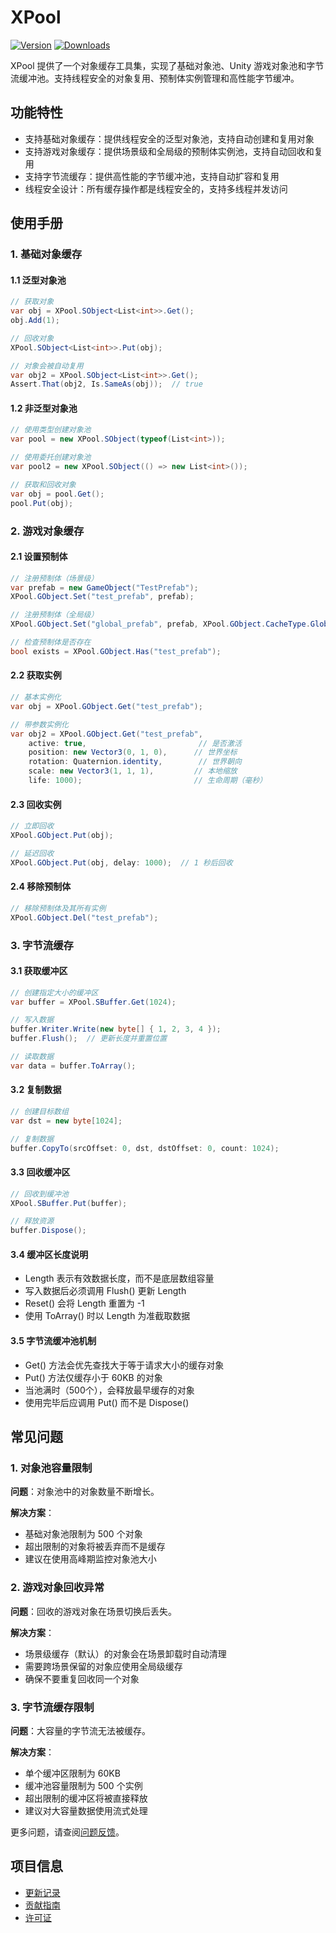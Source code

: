 # XPool

[![Version](https://img.shields.io/npm/v/org.eframework.u3d.util)](https://www.npmjs.com/package/org.eframework.u3d.util)
[![Downloads](https://img.shields.io/npm/dm/org.eframework.u3d.util)](https://www.npmjs.com/package/org.eframework.u3d.util)  

XPool 提供了一个对象缓存工具集，实现了基础对象池、Unity 游戏对象池和字节流缓冲池。支持线程安全的对象复用、预制体实例管理和高性能字节缓冲。

## 功能特性

- 支持基础对象缓存：提供线程安全的泛型对象池，支持自动创建和复用对象
- 支持游戏对象缓存：提供场景级和全局级的预制体实例池，支持自动回收和复用
- 支持字节流缓存：提供高性能的字节缓冲池，支持自动扩容和复用
- 线程安全设计：所有缓存操作都是线程安全的，支持多线程并发访问

## 使用手册

### 1. 基础对象缓存

#### 1.1 泛型对象池
```csharp
// 获取对象
var obj = XPool.SObject<List<int>>.Get();
obj.Add(1);

// 回收对象
XPool.SObject<List<int>>.Put(obj);

// 对象会被自动复用
var obj2 = XPool.SObject<List<int>>.Get();
Assert.That(obj2, Is.SameAs(obj));  // true
```

#### 1.2 非泛型对象池
```csharp
// 使用类型创建对象池
var pool = new XPool.SObject(typeof(List<int>));

// 使用委托创建对象池
var pool2 = new XPool.SObject(() => new List<int>());

// 获取和回收对象
var obj = pool.Get();
pool.Put(obj);
```

### 2. 游戏对象缓存

#### 2.1 设置预制体
```csharp
// 注册预制体（场景级）
var prefab = new GameObject("TestPrefab");
XPool.GObject.Set("test_prefab", prefab);

// 注册预制体（全局级）
XPool.GObject.Set("global_prefab", prefab, XPool.GObject.CacheType.Global);

// 检查预制体是否存在
bool exists = XPool.GObject.Has("test_prefab");
```

#### 2.2 获取实例
```csharp
// 基本实例化
var obj = XPool.GObject.Get("test_prefab");

// 带参数实例化
var obj2 = XPool.GObject.Get("test_prefab", 
    active: true,                         // 是否激活
    position: new Vector3(0, 1, 0),      // 世界坐标
    rotation: Quaternion.identity,        // 世界朝向
    scale: new Vector3(1, 1, 1),         // 本地缩放
    life: 1000);                         // 生命周期（毫秒）
```

#### 2.3 回收实例
```csharp
// 立即回收
XPool.GObject.Put(obj);

// 延迟回收
XPool.GObject.Put(obj, delay: 1000);  // 1 秒后回收
```

#### 2.4 移除预制体
```csharp
// 移除预制体及其所有实例
XPool.GObject.Del("test_prefab");
```

### 3. 字节流缓存

#### 3.1 获取缓冲区
```csharp
// 创建指定大小的缓冲区
var buffer = XPool.SBuffer.Get(1024);

// 写入数据
buffer.Writer.Write(new byte[] { 1, 2, 3, 4 });
buffer.Flush();  // 更新长度并重置位置

// 读取数据
var data = buffer.ToArray();
```

#### 3.2 复制数据
```csharp
// 创建目标数组
var dst = new byte[1024];

// 复制数据
buffer.CopyTo(srcOffset: 0, dst, dstOffset: 0, count: 1024);
```

#### 3.3 回收缓冲区
```csharp
// 回收到缓冲池
XPool.SBuffer.Put(buffer);

// 释放资源
buffer.Dispose();
```

#### 3.4 缓冲区长度说明
- Length 表示有效数据长度，而不是底层数组容量
- 写入数据后必须调用 Flush() 更新 Length
- Reset() 会将 Length 重置为 -1
- 使用 ToArray() 时以 Length 为准截取数据

#### 3.5 字节流缓冲池机制
- Get() 方法会优先查找大于等于请求大小的缓存对象
- Put() 方法仅缓存小于 60KB 的对象
- 当池满时（500个），会释放最早缓存的对象
- 使用完毕后应调用 Put() 而不是 Dispose()

## 常见问题

### 1. 对象池容量限制
**问题**：对象池中的对象数量不断增长。

**解决方案**：
- 基础对象池限制为 500 个对象
- 超出限制的对象将被丢弃而不是缓存
- 建议在使用高峰期监控对象池大小

### 2. 游戏对象回收异常
**问题**：回收的游戏对象在场景切换后丢失。

**解决方案**：
- 场景级缓存（默认）的对象会在场景卸载时自动清理
- 需要跨场景保留的对象应使用全局级缓存
- 确保不要重复回收同一个对象

### 3. 字节流缓存限制
**问题**：大容量的字节流无法被缓存。

**解决方案**：
- 单个缓冲区限制为 60KB
- 缓冲池容量限制为 500 个实例
- 超出限制的缓冲区将被直接释放
- 建议对大容量数据使用流式处理

更多问题，请查阅[问题反馈](../CONTRIBUTING.md#问题反馈)。

## 项目信息

- [更新记录](../CHANGELOG.md)
- [贡献指南](../CONTRIBUTING.md)
- [许可证](../LICENSE.md) 